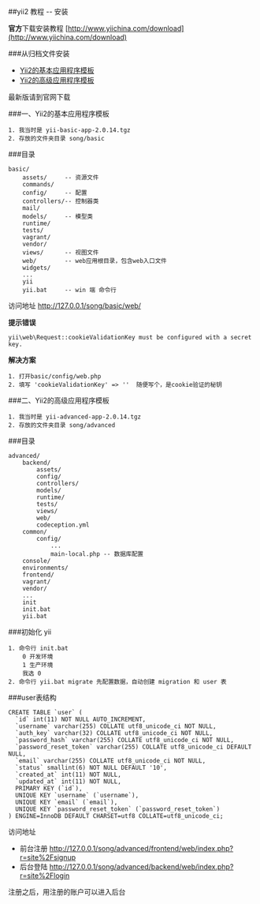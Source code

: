 ##yii2 教程 -- 安装

**官方**下载安装教程
[http://www.yiichina.com/download](http://www.yiichina.com/download)

###从归档文件安装

- [Yii2的基本应用程序模板](https://github.com/yiisoft/yii2/releases/download/2.0.14/yii-basic-app-2.0.14.tgz)
- [Yii2的高级应用程序模板](https://github.com/yiisoft/yii2/releases/download/2.0.14/yii-advanced-app-2.0.14.tgz)

最新版请到官网下载

###一、Yii2的基本应用程序模板

	1. 我当时是 yii-basic-app-2.0.14.tgz
	2. 存放的文件夹目录 song/basic

###目录

	basic/
		assets/		-- 资源文件
		commands/
		config/		-- 配置
		controllers/-- 控制器类
		mail/
		models/		-- 模型类
		runtime/
		tests/
		vagrant/
		vendor/
		views/		-- 视图文件
		web/		-- web应用根目录，包含web入口文件
		widgets/
		...
		yii
		yii.bat 	-- win 端 命令行


访问地址 http://127.0.0.1/song/basic/web/

**提示错误**

	yii\web\Request::cookieValidationKey must be configured with a secret key.

**解决方案**
	
	1. 打开basic/config/web.php
	2. 填写 'cookieValidationKey' => ''  随便写个，是cookie验证的秘钥

###二、Yii2的高级应用程序模板

	1. 我当时是 yii-advanced-app-2.0.14.tgz
	2. 存放的文件夹目录 song/advanced

###目录

	advanced/
		backend/
			assets/
			config/
			controllers/
			models/
			runtime/
			tests/
			views/
			web/
			codeception.yml
		common/
			config/
				...
				main-local.php -- 数据库配置
		console/
		environments/
		frontend/
		vagrant/
		vendor/
		...
		init
		init.bat
		yii.bat

###初始化 yii
	
	1. 命令行 init.bat
		0 开发环境
		1 生产环境
		我选 0
	2. 命令行 yii.bat migrate 先配置数据，自动创建 migration 和 user 表

###user表结构

	CREATE TABLE `user` (
	  `id` int(11) NOT NULL AUTO_INCREMENT,
	  `username` varchar(255) COLLATE utf8_unicode_ci NOT NULL,
	  `auth_key` varchar(32) COLLATE utf8_unicode_ci NOT NULL,
	  `password_hash` varchar(255) COLLATE utf8_unicode_ci NOT NULL,
	  `password_reset_token` varchar(255) COLLATE utf8_unicode_ci DEFAULT NULL,
	  `email` varchar(255) COLLATE utf8_unicode_ci NOT NULL,
	  `status` smallint(6) NOT NULL DEFAULT '10',
	  `created_at` int(11) NOT NULL,
	  `updated_at` int(11) NOT NULL,
	  PRIMARY KEY (`id`),
	  UNIQUE KEY `username` (`username`),
	  UNIQUE KEY `email` (`email`),
	  UNIQUE KEY `password_reset_token` (`password_reset_token`)
	) ENGINE=InnoDB DEFAULT CHARSET=utf8 COLLATE=utf8_unicode_ci;


访问地址 

- 前台注册 http://127.0.0.1/song/advanced/frontend/web/index.php?r=site%2Fsignup
- 后台登陆 http://127.0.0.1/song/advanced/backend/web/index.php?r=site%2Flogin

注册之后，用注册的账户可以进入后台
